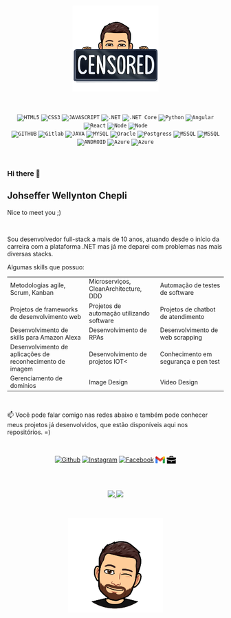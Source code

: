 
##
<p align="center">
</br>
<img width="200px" src="./avatar_top.png" title = "Azure"/>
</br>
</p>

##
<p align="center">
</br>
<code><img width="40px" src="https://cdn.jsdelivr.net/gh/devicons/devicon/icons/html5/html5-original-wordmark.svg" title = "HTML5"/></code>
<code><img width="40px" src="https://cdn.jsdelivr.net/gh/devicons/devicon/icons/css3/css3-original-wordmark.svg" title = "CSS3"/></code>
<code><img width="40px" src="https://cdn.jsdelivr.net/gh/devicons/devicon/icons/javascript/javascript-original.svg" title = "JAVASCRIPT"/></code>
<code><img width="40px" src="https://cdn.jsdelivr.net/gh/devicons/devicon/icons/dot-net/dot-net-original.svg" title = ".NET"/></code>
<code><img width="40px" src="https://cdn.jsdelivr.net/gh/devicons/devicon/icons/dotnetcore/dotnetcore-original.svg" title = ".NET Core"/></code>
<code><img width="40px" src="https://cdn.jsdelivr.net/gh/devicons/devicon/icons/python/python-original.svg" title = "Python"/></code>
<code><img width="40px" src="https://cdn.jsdelivr.net/gh/devicons/devicon/icons/angularjs/angularjs-original.svg" title = "Angular"/></code>
<code><img width="40px" src="https://cdn.jsdelivr.net/gh/devicons/devicon/icons/react/react-original.svg" title = "React"/></code>
<code><img width="40px" src="https://cdn.jsdelivr.net/gh/devicons/devicon/icons/nodejs/nodejs-original.svg" title = "Node"/></code>
<code><img width="40px" src="https://cdn.jsdelivr.net/gh/devicons/devicon/icons/xamarin/xamarin-original.svg" title = "Node"/></code>
</br>
<code><img width="40px" src="https://cdn.jsdelivr.net/gh/devicons/devicon/icons/github/github-original.svg" title = "GITHUB"/></code>
<code><img width="40px" src="https://cdn.jsdelivr.net/gh/devicons/devicon/icons/gitlab/gitlab-original.svg" title = "Gitlab"/></code>
<code><img width="40px" src="https://cdn.jsdelivr.net/gh/devicons/devicon/icons/java/java-original.svg" title = "JAVA"/></code>
<code><img width="40px" src="https://cdn.jsdelivr.net/gh/devicons/devicon/icons/mysql/mysql-original.svg" title = "MYSQL"/></code>
<code><img width="40px" src="https://cdn.jsdelivr.net/gh/devicons/devicon/icons/oracle/oracle-original.svg" title = "Oracle"/></code>
<code><img width="40px" src="https://cdn.jsdelivr.net/gh/devicons/devicon/icons/postgresql/postgresql-original.svg" title = "Postgress"/></code>
<code><img width="40px" src="https://cdn.jsdelivr.net/gh/devicons/devicon/icons/microsoftsqlserver/microsoftsqlserver-plain-wordmark.svg" title = "MSSQL"/></code>
<code><img width="40px" src="https://cdn.jsdelivr.net/gh/devicons/devicon/icons/mongodb/mongodb-original.svg" title = "MSSQL"/></code>
<code><img width="40px" src="https://cdn.jsdelivr.net/gh/devicons/devicon/icons/android/android-original.svg" title = "ANDROID"/></code>
<code><img width="40px" src="https://cdn.jsdelivr.net/gh/devicons/devicon/icons/azure/azure-original.svg" title = "Azure"/></code>
<code><img width="40px" src="https://cdn.jsdelivr.net/gh/devicons/devicon/icons/amazonwebservices/amazonwebservices-original.svg" title = "Azure"/></code>
</p>

</br>


### Hi there 👋

## Johseffer Wellynton Chepli
Nice to meet you ;)

</br>

Sou desenvolvedor full-stack a mais de 10 anos, atuando desde o início da carreira com a plataforma .NET mas já me deparei com problemas nas mais diversas stacks.

Algumas skills que possuo:

<table>
<tr>
<td>
Metodologias agile, Scrum, Kanban
</td>
<td>
Microserviços, CleanArchitecture, DDD
</td>
<td>
Automação de testes de software
</td>
</tr>
<tr>
<td>
Projetos de frameworks de desenvolvimento web
</td>
<td>
Projetos de automação utilizando software
</td>
<td>
Projetos de chatbot de atendimento
</td>
</tr>
<tr>
<td>
Desenvolvimento de skills para Amazon Alexa
</td>
<td>
Desenvolvimento de RPAs
</td>
<td>
Desenvolvimento de web scrapping
</td>
</tr>
<tr>
<td>
Desenvolvimento de aplicações de reconhecimento de imagem
</td>
<td>
Desenvolvimento de projetos IOT<
</td>
<td>
Conhecimento em segurança e pen test
</td>
</tr>
<tr>
<td>
Gerenciamento de domínios</br>
</td>
<td>
Image Design
</td>
<td>
Video Design
</td>
</tr>
</table>

</br>

📫 Você pode falar comigo nas redes abaixo e também pode conhecer meus projetos já desenvolvidos, que estão disponíveis aqui nos repositórios. =)

</br>

<p align="center">
    <a href="https://github.com/johseffer" target="_blank">
    <img align="center" alt="Github" width="22px" src="https://cdn.jsdelivr.net/gh/devicons/devicon/icons/github/github-original.svg" /></a>
    <a href="https://www.linkedin.com/in/johseffer" target="_blank">
    <img align="center" alt="Instagram" width="22px" src="https://cdn.jsdelivr.net/gh/devicons/devicon/icons/linkedin/linkedin-original.svg" /></a>
     <a href="https://facebook.com/johseffer" target="_blank">
    <img align="center" alt="Facebook" width="22px" src="https://cdn.jsdelivr.net/gh/devicons/devicon/icons/facebook/facebook-original.svg" /></a>
     <a href="mailto:johseffer@gmail.com" target="_blank">
    <img align="center" alt="Email" width="22px" src="./gmail.svg" /></a>
     <a href="http://johseffer.com.br/" target="_blank">
    <img align="center" alt="Portifolio" width="22px" src="./portifolio.svg" /></a>

</p>
</br>

##
<p align="center">
<a href="https://github.com/johseffer">
  <img height="180em" src="https://github-readme-stats-eight-theta.vercel.app/api?username=johseffer&show_icons=true&theme=algolia&include_all_commits=true&count_private=true"/>
  <img height="180em" src="https://github-readme-stats-eight-theta.vercel.app/api/top-langs/?username=johseffer&layout=compact&langs_count=8&theme=algolia"/>
</a>


</p>

</br>

<p align="center">
<img width="220px" src="./avatar_bottom.png" />
</p>